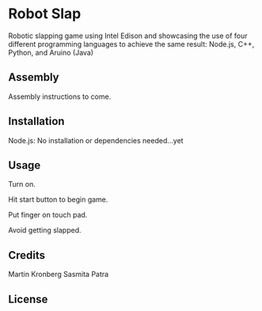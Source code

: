 # Robot Slap

Robotic slapping game using Intel Edison and showcasing the use of four different programming languages to achieve the same result: Node.js, C++, Python, and Aruino (Java)

## Assembly

Assembly instructions to come.

## Installation

Node.js:
No installation or dependencies needed...yet 

## Usage

Turn on.

Hit start button to begin game.

Put finger on touch pad.

Avoid getting slapped.

## Credits

Martin Kronberg
Sasmita Patra


## License

